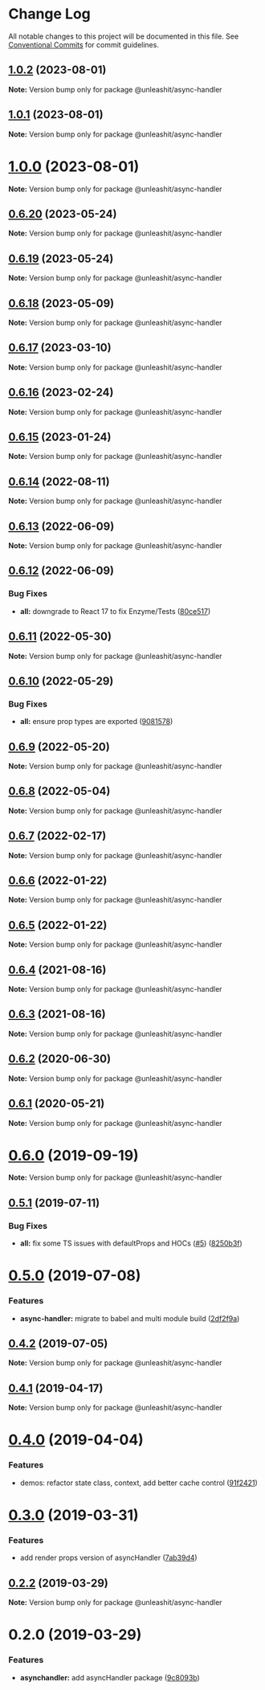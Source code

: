 # Change Log

All notable changes to this project will be documented in this file.
See [Conventional Commits](https://conventionalcommits.org) for commit guidelines.

## [1.0.2](https://github.com/unleashit/npm-library/compare/@unleashit/async-handler@1.0.1...@unleashit/async-handler@1.0.2) (2023-08-01)

**Note:** Version bump only for package @unleashit/async-handler





## [1.0.1](https://github.com/unleashit/npm-library/compare/@unleashit/async-handler@1.0.0...@unleashit/async-handler@1.0.1) (2023-08-01)

**Note:** Version bump only for package @unleashit/async-handler





# [1.0.0](https://github.com/unleashit/npm-library/compare/@unleashit/async-handler@0.6.20...@unleashit/async-handler@1.0.0) (2023-08-01)

**Note:** Version bump only for package @unleashit/async-handler

## [0.6.20](https://github.com/unleashit/npm-library/compare/@unleashit/async-handler@0.6.19...@unleashit/async-handler@0.6.20) (2023-05-24)

**Note:** Version bump only for package @unleashit/async-handler

## [0.6.19](https://github.com/unleashit/npm-library/compare/@unleashit/async-handler@0.6.18...@unleashit/async-handler@0.6.19) (2023-05-24)

**Note:** Version bump only for package @unleashit/async-handler

## [0.6.18](https://github.com/unleashit/npm-library/compare/@unleashit/async-handler@0.6.17...@unleashit/async-handler@0.6.18) (2023-05-09)

**Note:** Version bump only for package @unleashit/async-handler

## [0.6.17](https://github.com/unleashit/npm-library/compare/@unleashit/async-handler@0.6.16...@unleashit/async-handler@0.6.17) (2023-03-10)

**Note:** Version bump only for package @unleashit/async-handler

## [0.6.16](https://github.com/unleashit/npm-library/compare/@unleashit/async-handler@0.6.15...@unleashit/async-handler@0.6.16) (2023-02-24)

**Note:** Version bump only for package @unleashit/async-handler

## [0.6.15](https://github.com/unleashit/npm-library/compare/@unleashit/async-handler@0.6.14...@unleashit/async-handler@0.6.15) (2023-01-24)

**Note:** Version bump only for package @unleashit/async-handler

## [0.6.14](https://github.com/unleashit/npm-library/compare/@unleashit/async-handler@0.6.13...@unleashit/async-handler@0.6.14) (2022-08-11)

**Note:** Version bump only for package @unleashit/async-handler

## [0.6.13](https://github.com/unleashit/npm-library/compare/@unleashit/async-handler@0.6.12...@unleashit/async-handler@0.6.13) (2022-06-09)

**Note:** Version bump only for package @unleashit/async-handler

## [0.6.12](https://github.com/unleashit/npm-library/compare/@unleashit/async-handler@0.6.11...@unleashit/async-handler@0.6.12) (2022-06-09)

### Bug Fixes

- **all:** downgrade to React 17 to fix Enzyme/Tests ([80ce517](https://github.com/unleashit/npm-library/commit/80ce517e1e65d7a6b7de0e20d47e19d4750482b7))

## [0.6.11](https://github.com/unleashit/npm-library/compare/@unleashit/async-handler@0.6.10...@unleashit/async-handler@0.6.11) (2022-05-30)

**Note:** Version bump only for package @unleashit/async-handler

## [0.6.10](https://github.com/unleashit/npm-library/compare/@unleashit/async-handler@0.6.9...@unleashit/async-handler@0.6.10) (2022-05-29)

### Bug Fixes

- **all:** ensure prop types are exported ([9081578](https://github.com/unleashit/npm-library/commit/9081578541726c7309a7843606fa13eb66ca192d))

## [0.6.9](https://github.com/unleashit/npm-library/compare/@unleashit/async-handler@0.6.8...@unleashit/async-handler@0.6.9) (2022-05-20)

**Note:** Version bump only for package @unleashit/async-handler

## [0.6.8](https://github.com/unleashit/npm-library/compare/@unleashit/async-handler@0.6.7...@unleashit/async-handler@0.6.8) (2022-05-04)

**Note:** Version bump only for package @unleashit/async-handler

## [0.6.7](https://github.com/unleashit/npm-library/compare/@unleashit/async-handler@0.6.6...@unleashit/async-handler@0.6.7) (2022-02-17)

**Note:** Version bump only for package @unleashit/async-handler

## [0.6.6](https://github.com/unleashit/npm-library/compare/@unleashit/async-handler@0.6.5...@unleashit/async-handler@0.6.6) (2022-01-22)

**Note:** Version bump only for package @unleashit/async-handler

## [0.6.5](https://github.com/unleashit/npm-library/compare/@unleashit/async-handler@0.6.4...@unleashit/async-handler@0.6.5) (2022-01-22)

**Note:** Version bump only for package @unleashit/async-handler

## [0.6.4](https://github.com/unleashit/npm-library/compare/@unleashit/async-handler@0.6.3...@unleashit/async-handler@0.6.4) (2021-08-16)

**Note:** Version bump only for package @unleashit/async-handler

## [0.6.3](https://github.com/unleashit/npm-library/compare/@unleashit/async-handler@0.6.2...@unleashit/async-handler@0.6.3) (2021-08-16)

**Note:** Version bump only for package @unleashit/async-handler

## [0.6.2](https://github.com/unleashit/npm-library/compare/@unleashit/async-handler@0.6.1...@unleashit/async-handler@0.6.2) (2020-06-30)

**Note:** Version bump only for package @unleashit/async-handler

## [0.6.1](https://github.com/unleashit/npm-library/compare/@unleashit/async-handler@0.6.0...@unleashit/async-handler@0.6.1) (2020-05-21)

**Note:** Version bump only for package @unleashit/async-handler

# [0.6.0](https://github.com/unleashit/npm-library/compare/@unleashit/async-handler@0.5.2...@unleashit/async-handler@0.6.0) (2019-09-19)

**Note:** Version bump only for package @unleashit/async-handler

## [0.5.1](https://github.com/unleashit/npm-library/compare/@unleashit/async-handler@0.5.0...@unleashit/async-handler@0.5.1) (2019-07-11)

### Bug Fixes

- **all:** fix some TS issues with defaultProps and HOCs ([#5](https://github.com/unleashit/npm-library/issues/5)) ([8250b3f](https://github.com/unleashit/npm-library/commit/8250b3f))

# [0.5.0](https://github.com/unleashit/npm-library/compare/@unleashit/async-handler@0.4.2...@unleashit/async-handler@0.5.0) (2019-07-08)

### Features

- **async-handler:** migrate to babel and multi module build ([2df2f9a](https://github.com/unleashit/npm-library/commit/2df2f9a))

## [0.4.2](https://github.com/unleashit/npm-library/compare/@unleashit/async-handler@0.4.1...@unleashit/async-handler@0.4.2) (2019-07-05)

**Note:** Version bump only for package @unleashit/async-handler

## [0.4.1](https://github.com/unleashit/npm-library/compare/@unleashit/async-handler@0.4.0...@unleashit/async-handler@0.4.1) (2019-04-17)

**Note:** Version bump only for package @unleashit/async-handler

# [0.4.0](https://github.com/unleashit/npm-library/compare/@unleashit/async-handler@0.3.0...@unleashit/async-handler@0.4.0) (2019-04-04)

### Features

- demos: refactor state class, context, add better cache control ([91f2421](https://github.com/unleashit/npm-library/commit/91f2421))

# [0.3.0](https://github.com/unleashit/npm-library/compare/@unleashit/async-handler@0.2.2...@unleashit/async-handler@0.3.0) (2019-03-31)

### Features

- add render props version of asyncHandler ([7ab39d4](https://github.com/unleashit/npm-library/commit/7ab39d4))

## [0.2.2](https://github.com/unleashit/npm-library/compare/@unleashit/async-handler@0.2.0...@unleashit/async-handler@0.2.2) (2019-03-29)

**Note:** Version bump only for package @unleashit/async-handler

# 0.2.0 (2019-03-29)

### Features

- **asynchandler:** add asyncHandler package ([9c8093b](https://github.com/unleashit/npm-library/commit/9c8093b))
